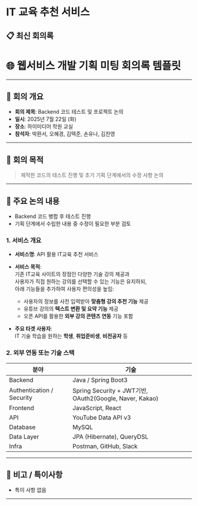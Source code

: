 # IT 교육 추천 서비스

## 📋 최신 회의록

<!-- MEETING_START -->
# 🌐 웹서비스 개발 기획 미팅 회의록 템플릿

---

## 📝 회의 개요
- **회의 제목**: Backend 코드 테스트 및 프로젝트 논의
- **일시**: 2025년 7월 22일 (화)
- **장소**: 하이미디어 학원 교실
- **참석자**: 박환서, 오혜경, 김택준, 손유나, 김찬영
    

---

## 🎯 회의 목적
> 제작한 코드의 테스트 진행 및 초기 기획 단계에서의 수정 사항 논의


---

## 📌 주요 논의 내용
- Backend 코드 병합 후 테스트 진행
- 기획 단계에서 수립한 내용 중 수정이 필요한 부분 검토


### 1. 서비스 개요
- **서비스명**: API 활용 IT교육 추천 서비스
- **서비스 목적**:  
  기존 IT교육 사이트의 장점인 다양한 기술 강의 제공과  
  사용자가 직접 원하는 강의를 선택할 수 있는 기능은 유지하되,  
  아래 기능들을 추가하여 사용자 편의성을 높임:
  - 사용자의 정보를 사전 입력받아 **맞춤형 강의 추천 기능** 제공  
  - 유튜브 강의의 **텍스트 변환 및 요약 기능** 제공  
  - 오픈 API를 활용한 **외부 강의 콘텐츠 연동** 기능 포함

- **주요 타겟 사용자**:  
  IT 기술 학습을 원하는 **학생**, **취업준비생**, **비전공자** 등

### 2. 외부 연동 또는 기술 스택
| 분야 | 기술 |
|------|------|
| Backend | Java / Spring Boot3 |
| Authentication / Security | Spring Security + JWT기반, OAuth2(Google, Naver, Kakao) |
| Frontend | JavaScript, React |
| API | YouTube Data API v3 |
| Database | MySQL |
| Data Layer |  JPA (Hibernate), QueryDSL | 
| Infra | Postman, GitHub, Slack |

---

## 📎 비고 / 특이사항
- 특이 사항 없음

---

<!-- MEETING_END -->

